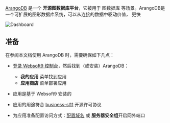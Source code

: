 [ArangoDB](https://www.arangodb.com/) 是一个 **开源图数据库平台**，它被用于 图数据库  等场景。ArangoDB是一个可扩展的图形数据库系统，可以从连接的数据中驱动价值， 更快


![Dashboard](https://libs.websoft9.com/Websoft9/DocsPicture/zh/arangodb/arangodb-gui-websoft9.png)


## 准备

在参阅本文档使用 ArangoDB 时，需要确保如下几点：

- [登录 Websoft9 控制台](./login-console)，然后找到（或安装）ArangoDB：
  - **我的应用** 菜单找到应用 
  - **应用商店** 菜单部署应用

- 应用是基于 Websoft9 安装的


- 应用的用途符合 [business-sl11](https://mariadb.com/bsl11/) 开源许可协议


- 为应用准备配置访问方式：[配置域名](./domain-set) 或 **服务器安全组**开启网外端口